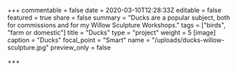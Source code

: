 +++
commentable = false
date = 2020-03-10T12:28:33Z
editable = false
featured = true
share = false
summary = "Ducks are a popular subject, both for commissions and for my Willow Sculpture Workshops."
tags = ["birds", "farm or domestic"]
title = "Ducks"
type = "project"
weight = 5
[image]
caption = "Ducks"
focal_point = "Smart"
name = "/uploads/ducks-willow-sculpture.jpg"
preview_only = false

+++
